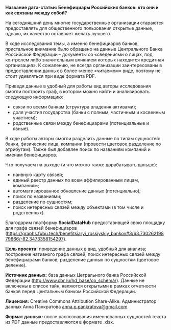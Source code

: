 **Название дата-статьи: Бенефициары Российских банков: кто они и как связаны между собой?**

На сегодняшний день многие государственные организации стараются предоставлять для общественного пользования открытые данные, однако, их качество оставляет желать лучшего.

В ходе исследования темы, а именно бенефициаров банков, пристальное внимание было обращено на данные Центрального Банка Российской Федерации – документы со «сведениями о лицах, под контролем либо значительным влиянием которых находится кредитная организация». К сожалению, не всегда организации заинтересованы в предоставлении данных в более-менее «читаемом» виде, поэтому не стоит удивляться при виде формата PDF.

Приведя данные в удобный для работы вид авторы исследования смогли построить граф, в котором можно найти и анализировать следующую информацию:
- связи по всеми банкам (структура владения активами);
- доля участия государства (банки с полным, частичным и косвенным участием);
- родственные связи между бенефициарами (потенциальные и явные).

В ходе работы авторы смогли разделить данные по типам сущностей: банки, физические лица, компании (провести цветовое разделение по атрибутам). Также был добавлен поиск по названиям компаний и именам бенефициаров.

Что получаем на выходе (и что можно также дорабатывать дальше):
- наивную карту связей;
- единый реестр данных по всем аффилированным лицам, компаниям;
- автоматизированное обновление данных (потенциально);
- поиск по названиями;
- разделение по сущностям;
- поиск интересных связей между объектами (в том числе и родственных).

Благодарим платформу **SocialDataHub** предоставивщей свою площадку для графа связей бенефициаров (https://graphs.fubu.tech/benefitsiaryi_rossiyskiy_bankov#3/63.73026219879866/-82.3473358154297).

**Цель проекта:** приведение данных в вид, удобный для анализа; построение нативного графа связей; поиск интересных связей между бенефициарами банков; разделение данных по сущностям (цветовое деление).

**Источник данных:** база данных Цетрального банка Российской Федерации (http://www.cbr.ru/hd_base/co_schema/). Данные не включены в список тайн, являются открытыми в рамках отчетности банков перед Центальным банком Российской Федерации.

**Лицензия:** Creative Commons Attribution Share-Alike. Администратор данных Анна Панкратова anna.p.pankratova@gmail.com

**Формат данных:** после распознавания именнованных сущностей текста из PDF данные предоставляются в формате .xlsx.

